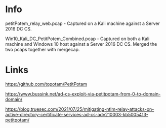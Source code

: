 # Info
petitPotem_relay_web.pcap - Captured on a Kali machine against a Server 2016 DC CS.

Win10_Kali_DC_PetitPotem_Combined.pcap - Captured on both a Kali machine and Windows 10 host against a Server 2016 DC CS.  Merged the two pcaps together with mergecap.

# Links

https://github.com/topotam/PetitPotam

https://www.bussink.net/ad-cs-exploit-via-petitpotam-from-0-to-domain-domain/

https://blog.truesec.com/2021/07/25/mitigating-ntlm-relay-attacks-on-active-directory-certificate-services-ad-cs-adv210003-kb5005413-petitpotam/
